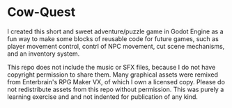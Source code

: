 # Cow-Quest

I created this short and sweet adventure/puzzle game in Godot Engine as a fun way to make some blocks of reusable code for future games, such as player movement control, contrl of NPC movement, cut scene mechanisms, and an inventory system.

This repo does not include the music or SFX files, because I do not have copyright permission to share them. Many graphical assets were remixed from Enterbrain's RPG Maker VX, of which I own a licensed copy. Please do not redistribute assets from this repo without permission. This was purely a learning exercise and and not indented for publication of any kind.
